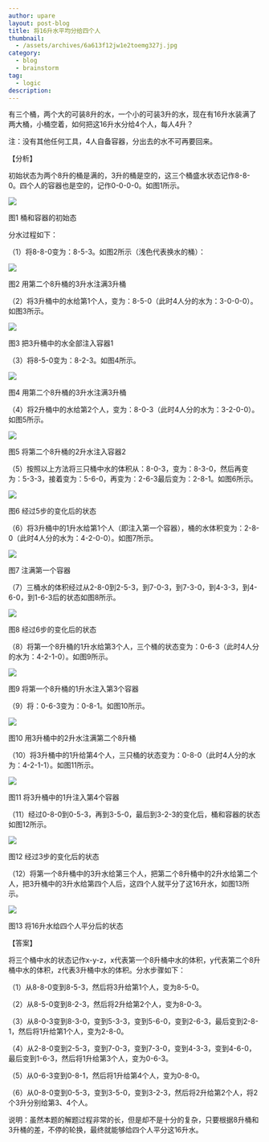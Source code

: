 ```yaml
---
author: upare
layout: post-blog
title: 将16升水平均分给四个人
thumbnail:
  - /assets/archives/6a613f12jw1e2toemg327j.jpg
category:
  - blog
  - brainstorm
tag:
  - logic
description: 
---
```

有三个桶，两个大的可装8升的水，一个小的可装3升的水，现在有16升水装满了两大桶，小桶空着，如何把这16升水分给4个人，每人4升？

注：没有其他任何工具，4人自备容器，分出去的水不可再要回来。

【分析】

初始状态为两个8升的桶是满的，3升的桶是空的，这三个桶盛水状态记作8-8-0。四个人的容器也是空的，记作0-0-0-0。如图1所示。

![](/assets/archives/6a613f12jw1e2toemg327j.jpg)

图1 桶和容器的初始态

分水过程如下：

（1）将8-8-0变为：8-5-3。如图2所示（浅色代表换水的桶）：

![](/assets/archives/6a613f12jw1e2toemw5o7j.jpg)

图2 用第二个8升桶的3升水注满3升桶

（2）将3升桶中的水给第1个人，变为：8-5-0（此时4人分的水为：3-0-0-0）。如图3所示。

![](/assets/archives/6a613f12jw1e2toenc2shj.jpg)

图3 把3升桶中的水全部注入容器1

（3）将8-5-0变为：8-2-3。如图4所示。

![](/assets/archives/6a613f12jw1e2toenw2ilj.jpg)

图4 用第二个8升桶的3升水注满3升桶

（4）将2升桶中的水给第2个人，变为：8-0-3（此时4人分的水为：3-2-0-0）。如图5所示。

![](/assets/archives/6a613f12jw1e2toeoi328j.jpg)

图5 将第二个8升桶的2升水注入容器2

（5）按照以上方法将三只桶中水的体积从：8-0-3，变为：8-3-0，然后再变为：5-3-3，接着变为：5-6-0，再变为：2-6-3最后变为：2-8-1。如图6所示。

![](/assets/archives/6a613f12jw1e2toeoz8xnj.jpg)

图6 经过5步的变化后的状态

（6）将3升桶中的1升水给第1个人（即注入第一个容器），桶的水体积变为：2-8-0（此时4人分的水为：4-2-0-0）。如图7所示。

![](/assets/archives/6a613f12jw1e2toepqekej.jpg)

图7 注满第一个容器

（7）三桶水的体积经过从2-8-0到2-5-3，到7-0-3，到7-3-0，到4-3-3，到4-6-0，到1-6-3后的状态如图8所示。

![](/assets/archives/6a613f12jw1e2toeq8x2dj.jpg)

图8 经过6步的变化后的状态

（8）将第一个8升桶的1升水给第3个人，三个桶的状态变为：0-6-3（此时4人分的水为：4-2-1-0）。如图9所示。

![](/assets/archives/6a613f12jw1e2toeqwg0zj.jpg)

图9 将第一个8升桶的1升水注入第3个容器

（9）将：0-6-3变为：0-8-1。如图10所示。

![](/assets/archives/6a613f12jw1e2toeri7nvj.jpg)

图10 用3升桶中的2升水注满第二个8升桶

（10）将3升桶中的1升给第4个人，三只桶的状态变为：0-8-0（此时4人分的水为：4-2-1-1）。如图11所示。

![](/assets/archives/6a613f12jw1e2toerxmegj.jpg)

图11 将3升桶中的1升注入第4个容器

（11）经过0-8-0到0-5-3，再到3-5-0，最后到3-2-3的变化后，桶和容器的状态如图12所示。

![](/assets/archives/6a613f12jw1e2toesjqlsj.jpg)

图12 经过3步的变化后的状态

（12）将第一个8升桶中的3升水给第三个人，把第二个8升桶中的2升水给第二个人，把3升桶中的3升水给第四个人后，这四个人就平分了这16升水，如图13所示。

![](/assets/archives/6a613f12jw1e2toeszz86j.jpg)

图13 将16升水给四个人平分后的状态

【答案】

将三个桶中水的状态记作x-y-z，x代表第一个8升桶中水的体积，y代表第二个8升桶中水的体积，z代表3升桶中水的体积。分水步骤如下：

（1）从8-8-0变到8-5-3，然后将3升给第1个人，变为8-5-0。

（2）从8-5-0变到8-2-3，然后将2升给第2个人，变为8-0-3。

（3）从8-0-3变到8-3-0，变到5-3-3，变到5-6-0，变到2-6-3，最后变到2-8-1，然后将1升给第1个人，变为2-8-0。

（4）从2-8-0变到2-5-3，变到7-0-3，变到7-3-0，变到4-3-3，变到4-6-0，最后变到1-6-3，然后将1升给第3个人，变为0-6-3。

（5）从0-6-3变到0-8-1，然后将1升给第4个人，变为0-8-0。

（6）从0-8-0变到0-5-3，变到3-5-0，变到3-2-3，然后将2升给第2个人，将2个3升分别给第3、4个人。

说明：虽然本题的解题过程非常的长，但是却不是十分的复杂，只要根据8升桶和3升桶的差，不停的轮换，最终就能够给四个人平分这16升水。